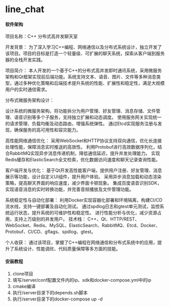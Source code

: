 # line_chat


#### 软件架构
项目名称：C++ 分布式高并发聊天室

开发背景：
为了深入学习C++编程、网络通信以及分布式系统设计，独立开发了该项目。项目的目标是打造一个轻量级、可扩展的聊天系统，探索从客户端到服务器的全栈开发实践。

项目简介：
本人开发的一个基于C++的分布式高并发即时通讯系统，采用微服务架构和Qt框架实现前后端功能。系统支持文本、语音、图片、文件等多种消息类型，通过多种优化策略和后端技术提升系统的性能、扩展性和稳定性，满足大规模用户的实时通信需求。

分布式微服务架构设计：

设计系统的微服务架构，将功能拆分为用户管理、好友管理、消息存储、文件管理、语音识别等多个子服务，支持独立扩展和动态调度。
使用服务网关实现统一的请求管理、负载均衡及动态路由，增强系统弹性。
通过Etcd实现服务注册与发现，确保服务的高可用性和容灾能力。

高性能网络通信优化：
采用WebSocket和HTTP协议支持双向通信，优化长连接处理性能，保障消息实时推送的高效性。
利用Protobuf进行高效数据序列化，结合RabbitMQ实现异步消息传递机制，降低通信延迟，提升并发处理能力。
实现Redis缓存和ElasticSearch全文检索，优化数据访问速度和聊天记录查询性能。

客户端开发与优化：
基于Qt开发高性能客户端，提供用户注册、好友管理、消息展示等功能，设计自定义UI组件，提升用户体验。
采用异步消息加载和动态渲染策略，提高聊天界面的响应速度，减少界面卡顿现象。
集成百度语音识别SDK，实现语音消息的实时转换功能，并完善音频播放及文件管理功能。

系统稳定性与自动化部署：
利用Docker实现容器化部署和环境隔离，构建CI/CD流水线，支持一键部署及自动化测试。
通过spdlog日志和gtest单元测试，监控系统运行状态，提升系统的可维护性和稳定性。
进行性能分析与优化，减少资源占用，支持上万级别的并发用户。
技术栈：
C++、Qt、HTTP/REST、WebSocket、Redis、MySQL、ElasticSearch、RabbitMQ、Etcd、Docker、Protobuf、CI/CD、gflags、spdlog、gtest。

个人收获： 
通过该项目，掌握了C++编程在网络通信和分布式系统中的应用，提升了系统设计、性能调优、代码质量保障等多方面的技能。



#### 安装教程

1.  clone项目
2.  填写/server/conf配置文件内的ip、sdk和docker-compose.yml中的ip
3.  cmake编译
4.  执行/server目录下的depends.sh脚本
5.  执行/server目录下的docker-compose up -d






